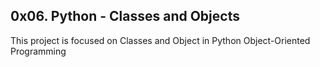 ## 0x06. Python - Classes and Objects
This project is focused on Classes and Object in Python Object-Oriented Programming
